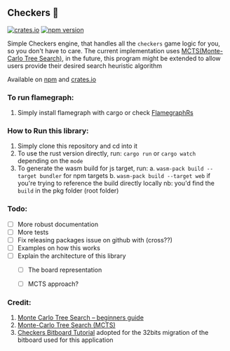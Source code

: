 ## Checkers 🦅
[![crates.io](https://img.shields.io/badge/tiqtak-hunter%20green
)](https://crates.io/crates/tiqtak)
[![npm version](https://img.shields.io/badge/tiqtak-hunter%20green
)](https://www.npmjs.com/package/tiqtak)

Simple Checkers engine, that handles all the `checkers` game logic for you, so you don't have to care.
The current implementation uses [MCTS(Monte-Carlo Tree Search)](https://gibberblot.github.io/rl-notes/single-agent/mcts.html), in the future, this program might be extended to allow users provide their desired search heuristic algorithm

Available on [npm](https://www.npmjs.com/package/tiqtak) and [crates.io](https://www.npmjs.com/package/tiqtak)

### To run flamegraph:
1. Simply install flamegraph with cargo or check [FlamegraphRs](https://github.com/flamegraph-rs/flamegraph?tab=readme-ov-file#macos)


### How to Run this library:
1. Simply clone this repository and cd into it
2. To use the rust version directly, run: `cargo run` or `cargo watch` depending on the `mode`
3. To generate the wasm build for js target, run: 
    a. `wasm-pack build --target bundler` for npm targets
    b. `wasm-pack build --target web` if you're trying to reference the build directly locally
    nb: you'd find the `build` in the pkg folder (root folder)



### Todo:
- [ ] More robust documentation
- [ ] More tests
- [ ] Fix releasing packages issue on github with (cross??)
- [ ] Examples on how this works
- [ ] Explain the architecture of this library
    - [ ] The board representation
    - [ ] MCTS approach?


### Credit:
1. [Monte Carlo Tree Search – beginners guide](https://int8.io/monte-carlo-tree-search-beginners-guide/)
2. [Monte-Carlo Tree Search (MCTS)](https://gibberblot.github.io/rl-notes/single-agent/mcts.html)
3. [Checkers Bitboard Tutorial](https://3dkingdoms.com/checkers/bitboards.htm) adopted for the 32bits migration of the bitboard used for this application